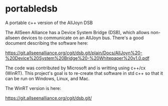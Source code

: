# portabledsb
A portable c++ version of the AllJoyn DSB


The AllSeen Alliance has a Device System Bridge (DSB), which allows non-allseen devices to
communicate on an AllJoyn bus. There's a good document describing the software here:

  https://git.allseenalliance.org/cgit/dsb.git/plain/Docs/AllJoyn%20-%20Device%20System%20Bridge%20-%20Whitepaper%20v1.0.pdf

The code was contributed by Microsoft and is writting using c++/cx (WinRT). This project's
goal is to re-create that software in std c++ so that it can be run on Windows, Linux, and
Mac. 

The WinRT version is here:

  https://git.allseenalliance.org/cgit/dsb.git/
